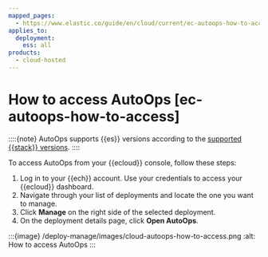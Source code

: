 ```yaml
---
mapped_pages:
  - https://www.elastic.co/guide/en/cloud/current/ec-autoops-how-to-access.html
applies_to:
  deployment:
    ess: all
products:
  - cloud-hosted
---
```


# How to access AutoOps [ec-autoops-how-to-access]

::::{note}
AutoOps supports {{es}} versions according to the [supported {{stack}} versions](https://www.elastic.co/support/eol).
::::


To access AutoOps from your {{ecloud}} console, follow these steps:

1. Log in to your {{ech}} account. Use your credentials to access your {{ecloud}} dashboard.
2. Navigate through your list of deployments and locate the one you want to manage.
3. Click **Manage** on the right side of the selected deployment.
4. On the deployment details page, click **Open AutoOps**.

:::{image} /deploy-manage/images/cloud-autoops-how-to-access.png
:alt: How to access AutoOps
:::
